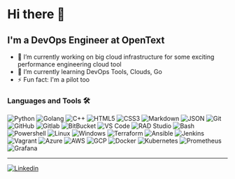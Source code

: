 # Hi there 👋

<!--
**Bumeranghc/Bumeranghc** is a ✨ _special_ ✨ repository because its `README.md` (this file) appears on your GitHub profile.

Here are some ideas to get you started:

- 🔭 I’m currently working on ...
- 🌱 I’m currently learning ...
- 👯 I’m looking to collaborate on ...
- 🤔 I’m looking for help with ...
- 💬 Ask me about ...
- 📫 How to reach me: ...
- 😄 Pronouns: ...
- ⚡ Fun fact: ...
-->

## I'm a DevOps Engineer at OpenText

- 🔭 I’m currently working on big cloud infrastructure for some exciting performance engineering cloud tool
- 🌱 I’m currently learning DevOps Tools, Clouds, Go
- ⚡ Fun fact: I'm a pilot too

### Languages and Tools 🛠 

![Python](http://img.shields.io/badge/-Python-3776AB?style=flat-square&logo=python&logoColor=white)
![Golang](https://img.shields.io/badge/-Go-3776AB?logo=go&style=flat-square&logoColor=white)
![C++](https://img.shields.io/badge/-C++-3776AB?logo=cplusplus&style=flat-square&logoColor=white)
![HTML5](https://img.shields.io/badge/-HTML5-%23E44D27?style=flat-square&logo=html5&logoColor=white)
![CSS3](https://img.shields.io/badge/-CSS3-%23E44D27?style=flat-square&logo=css3&logoColor=white)
![Markdown](https://img.shields.io/badge/-Markdown-%23E44D27?style=flat-square&logo=markdown&logoColor=white)
![JSON](https://img.shields.io/badge/-JSON-%23E44D27?style=flat-square&logo=json&logoColor=white)
![Git](https://img.shields.io/badge/-Git-181717?style=flat-square&logo=git&logoColor=white)
![GitHub](https://img.shields.io/badge/-GitHub-181717?style=flat-square&logo=github)
![Gitlab](https://img.shields.io/badge/-Gitlab-181717?style=flat-square&logo=gitlab)
![BitBucket](https://img.shields.io/badge/-BitBucket-181717?style=flat-square&logo=bitbucket)
![VS Code](https://img.shields.io/badge/-VS%20Code-007ACC?style=flat-square&logo=visual-studio-code&logoColor=white)
![RAD Studio](https://img.shields.io/badge/-RAD%20Studio-007ACC?style=flat-square&logo=embarcadero&logoColor=white)
![Bash](https://img.shields.io/badge/-Bash-5391FE?style=flat-square&logo=gnubash&logoColor=white)
![Powershell](https://img.shields.io/badge/-Powershell-5391FE?style=flat-square&logo=powershell&logoColor=white)
![Linux](https://img.shields.io/badge/-Linux-0078D6?style=flat-square&logo=linux&logoColor=white)
![Windows](https://img.shields.io/badge/-Windows-0078D6?style=flat-square&logo=windows&logoColor=white)
![Terraform](https://img.shields.io/badge/Terraform-%235835CC.svg?style=flat-square&logo=terraform&logoColor=white)
![Ansible](https://img.shields.io/badge/Ansible-%231A1918.svg?style=flat-square&logo=ansible&logoColor=white)
![Jenkins](https://img.shields.io/badge/Jenkins-%231A1918.svg?style=flat-square&logo=jenkins&logoColor=white)
![Vagrant](https://img.shields.io/badge/Vagrant-%231A1918.svg?style=flat-square&logo=vagrant&logoColor=white)
![Azure](https://img.shields.io/badge/Azure-%230072C6.svg?style=flat-square&logo=azure-devops&logoColor=white)
![AWS](https://img.shields.io/badge/-AWS-blue?logo=amazon&style=flat-square&logoColor=white)
![GCP](https://img.shields.io/badge/-GCP-blue?logo=googlecloud&style=flat-square&logoColor=white)
![Docker](https://img.shields.io/badge/-Docker-green?style=flat-square&logo=docker&logoColor=white)
![Kubernetes](https://img.shields.io/badge/-Kubernetes-green?style=flat-square&logo=kubernetes&logoColor=white)
![Prometheus](https://img.shields.io/badge/-Prometheus-orange?style=flat-square&logo=prometheus&logoColor=white)
![Grafana](https://img.shields.io/badge/-Grafana-orange?style=flat-square&logo=Grafana&logoColor=white)


---

<a href = "https://www.linkedin.com/in/securitysemchenko/?locale=en_US" target = "_self"> <img src="https://img.shields.io/badge/LinkedIn-0077B5?style=for-the-badge&logo=linkedin&logoColor=white" alt = "Linkedin" border = "0"/> </a>
